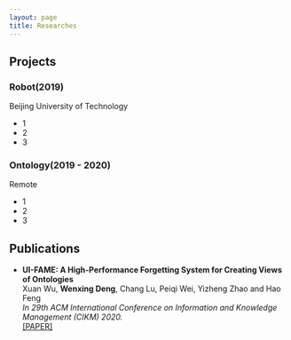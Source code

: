 ```yaml
---
layout: page
title: Researches
---
```

## Projects
### Robot(2019)
Beijing University of Technology
* 1  
* 2  
* 3  

### Ontology(2019 - 2020)
Remote           
* 1  
* 2  
* 3  

## Publications
* **UI-FAME: A High-Performance Forgetting System for Creating Views of Ontologies**  
  Xuan Wu, **Wenxing Deng**, Chang Lu, Peiqi Wei, Yizheng Zhao and Hao Feng  
  _In 29th ACM International Conference on Information and Knowledge Management (CIKM) 2020._    
  [[PAPER]](/pub/CIKM_2020_paper_2000.pdf)

